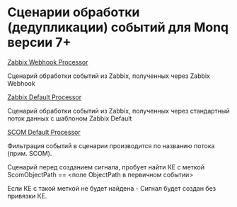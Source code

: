 # Сценарии обработки (дедупликации) событий для Monq версии 7+

[Zabbix Webhook Processor](Zabbix%20Webhook%20Signal%20Processor.txt)

Сценарий обработки событий из Zabbix, полученных через Zabbix Webhook

[Zabbix Default Processor](Zabbix%20Default%20Signal%20Processor.txt)

Сценарий обработки событий из Zabbix, полученных через стандартный поток данных с шаблоном Zabbix Default

[SCOM Default Processor](SCOM%20Signals%20processor.txt)

Фильтрация событий в сценарии производится по названию потока (прим. SCOM).

Сценарий перед созданием сигнала, пробует найти КЕ с меткой ScomObjectPath == <поле ObjectPath в первичном событии>

Если КЕ с такой меткой не будет найдена - Сигнал будет создан без привязки КЕ.
